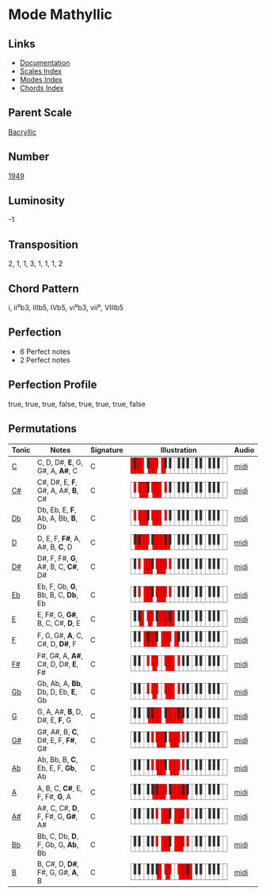 # Mode Mathyllic

## Links

- [Documentation](README.md)
- [Scales Index](Scales.md)
- [Modes Index](Modes.md)
- [Chords Index](Chords.md)

## Parent Scale

[Bacryllic](ScaleBacryllic.md)

## Number

[1949](https://ianring.com/musictheory/scales/1949)

## Luminosity

-1

## Transposition

2, 1, 1, 3, 1, 1, 1, 2

## Chord Pattern

i, ii⁰b3, IIIb5, IVb5, vi⁰b3, vii⁰, VIIIb5

## Perfection

- 6 Perfect notes
- 2 Perfect notes

## Perfection Profile

true, true, true, false, true, true, true, false

## Permutations

| Tonic | Notes | Signature | Illustration | Audio |
|-------|-------|-----------|--------------|-------|
| [C](ModeCNaturalMathyllic.md) | C, D, D#, **E**, G, G#, A, **A#**, C | C | ![CNaturalMathyllic](ModeCNaturalMathyllic.png) | [midi](https://github.com/edipermadi/music/blob/main/docs/ModeCNaturalMathyllic.mid?raw=true) |
| [C#](ModeCSharpMathyllic.md) | C#, D#, E, **F**, G#, A, A#, **B**, C# | C | ![CSharpMathyllic](ModeCSharpMathyllic.png) | [midi](https://github.com/edipermadi/music/blob/main/docs/ModeCSharpMathyllic.mid?raw=true) |
| [Db](ModeDFlatMathyllic.md) | Db, Eb, E, **F**, Ab, A, Bb, **B**, Db | C | ![DFlatMathyllic](ModeDFlatMathyllic.png) | [midi](https://github.com/edipermadi/music/blob/main/docs/ModeDFlatMathyllic.mid?raw=true) |
| [D](ModeDNaturalMathyllic.md) | D, E, F, **F#**, A, A#, B, **C**, D | C | ![DNaturalMathyllic](ModeDNaturalMathyllic.png) | [midi](https://github.com/edipermadi/music/blob/main/docs/ModeDNaturalMathyllic.mid?raw=true) |
| [D#](ModeDSharpMathyllic.md) | D#, F, F#, **G**, A#, B, C, **C#**, D# | C | ![DSharpMathyllic](ModeDSharpMathyllic.png) | [midi](https://github.com/edipermadi/music/blob/main/docs/ModeDSharpMathyllic.mid?raw=true) |
| [Eb](ModeEFlatMathyllic.md) | Eb, F, Gb, **G**, Bb, B, C, **Db**, Eb | C | ![EFlatMathyllic](ModeEFlatMathyllic.png) | [midi](https://github.com/edipermadi/music/blob/main/docs/ModeEFlatMathyllic.mid?raw=true) |
| [E](ModeENaturalMathyllic.md) | E, F#, G, **G#**, B, C, C#, **D**, E | C | ![ENaturalMathyllic](ModeENaturalMathyllic.png) | [midi](https://github.com/edipermadi/music/blob/main/docs/ModeENaturalMathyllic.mid?raw=true) |
| [F](ModeFNaturalMathyllic.md) | F, G, G#, **A**, C, C#, D, **D#**, F | C | ![FNaturalMathyllic](ModeFNaturalMathyllic.png) | [midi](https://github.com/edipermadi/music/blob/main/docs/ModeFNaturalMathyllic.mid?raw=true) |
| [F#](ModeFSharpMathyllic.md) | F#, G#, A, **A#**, C#, D, D#, **E**, F# | C | ![FSharpMathyllic](ModeFSharpMathyllic.png) | [midi](https://github.com/edipermadi/music/blob/main/docs/ModeFSharpMathyllic.mid?raw=true) |
| [Gb](ModeGFlatMathyllic.md) | Gb, Ab, A, **Bb**, Db, D, Eb, **E**, Gb | C | ![GFlatMathyllic](ModeGFlatMathyllic.png) | [midi](https://github.com/edipermadi/music/blob/main/docs/ModeGFlatMathyllic.mid?raw=true) |
| [G](ModeGNaturalMathyllic.md) | G, A, A#, **B**, D, D#, E, **F**, G | C | ![GNaturalMathyllic](ModeGNaturalMathyllic.png) | [midi](https://github.com/edipermadi/music/blob/main/docs/ModeGNaturalMathyllic.mid?raw=true) |
| [G#](ModeGSharpMathyllic.md) | G#, A#, B, **C**, D#, E, F, **F#**, G# | C | ![GSharpMathyllic](ModeGSharpMathyllic.png) | [midi](https://github.com/edipermadi/music/blob/main/docs/ModeGSharpMathyllic.mid?raw=true) |
| [Ab](ModeAFlatMathyllic.md) | Ab, Bb, B, **C**, Eb, E, F, **Gb**, Ab | C | ![AFlatMathyllic](ModeAFlatMathyllic.png) | [midi](https://github.com/edipermadi/music/blob/main/docs/ModeAFlatMathyllic.mid?raw=true) |
| [A](ModeANaturalMathyllic.md) | A, B, C, **C#**, E, F, F#, **G**, A | C | ![ANaturalMathyllic](ModeANaturalMathyllic.png) | [midi](https://github.com/edipermadi/music/blob/main/docs/ModeANaturalMathyllic.mid?raw=true) |
| [A#](ModeASharpMathyllic.md) | A#, C, C#, **D**, F, F#, G, **G#**, A# | C | ![ASharpMathyllic](ModeASharpMathyllic.png) | [midi](https://github.com/edipermadi/music/blob/main/docs/ModeASharpMathyllic.mid?raw=true) |
| [Bb](ModeBFlatMathyllic.md) | Bb, C, Db, **D**, F, Gb, G, **Ab**, Bb | C | ![BFlatMathyllic](ModeBFlatMathyllic.png) | [midi](https://github.com/edipermadi/music/blob/main/docs/ModeBFlatMathyllic.mid?raw=true) |
| [B](ModeBNaturalMathyllic.md) | B, C#, D, **D#**, F#, G, G#, **A**, B | C | ![BNaturalMathyllic](ModeBNaturalMathyllic.png) | [midi](https://github.com/edipermadi/music/blob/main/docs/ModeBNaturalMathyllic.mid?raw=true) |
